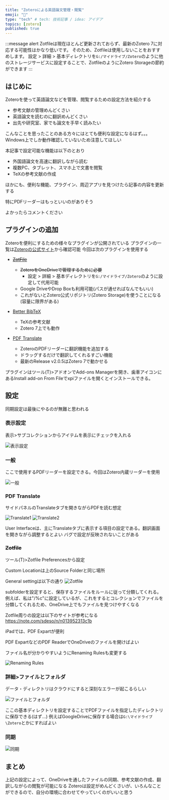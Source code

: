 ```yaml
---
title: "Zoteroによる英語論文管理・閲覧"
emoji: "🙌"
type: "tech" # tech: 技術記事 / idea: アイデア
topics: [zotero]
published: true
---
```


:::message alert
Zotfileは現在ほとんど更新されておらず、最新のZotero 7に対応する可能性はかなり低いです。
そのため、Zotfileは使用しないことをおすすめします。
設定 > 詳細 > 基本ディレクトリを`G:/マイドライブ/Zotero`のように他のストレージサービスに設定することで、ZotfileのようにZotero Storageの節約ができます
:::

## はじめに

Zoteroを使って英語論文などを管理、閲覧するための設定方法を紹介する

- 参考文献の管理めんどくさい
- 英語論文を読むのに翻訳めんどくさい
- 出先や研究室、家でも論文を手早く読みたい

こんなことを思ったことのある方々にはとても便利な設定になるはず。。。
Windows上でしか動作確認していないため注意してほしい

本記事で設定可能な機能は以下のとおり

- 外国語論文を高速に翻訳しながら読む
- 複数PC、タブレット、スマホ上で文書を閲覧
- TeXの参考文献の作成

ほかにも、便利な機能、プラグイン、周辺アプリを見つけたら記事の内容を更新する

特にPDFリーダーはもっといいのがありそう

よかったらコメントください

## プラグインの追加

Zoteroを便利にするための様々なプラグインが公開されている
プラグインの一覧は[Zoteroの公式サイト](https://www.zotero.org/support/plugins)から確認可能
今回は次のプラグインを使用する

- ~~[ZotFile](http://zotfile.com/)~~

  - ~~ZoteroをOneDriveで管理するために必要~~
    - 設定 > 詳細 > 基本ディレクトリを`G:/マイドライブ/Zotero`のように設定して代用可能
  - Google DriveやDrop Boxも利用可能(パスが通せればなんでもいい)
  - これがないとZotero公式リポジトリ(Zotero Storage)を使うことになる(容量に限界がある)

- [Better BibTeX](https://retorque.re/zotero-better-bibtex/)

  - TeXの参考文献
  - Zotero 7上でも動作

- [PDF Translate](https://github.com/windingwind/zotero-pdf-translate)

  - ZoteroのPDFリーダーに翻訳機能を追加する
  - ドラッグするだけで翻訳してくれるすごい機能
  - 最新のRelease v2.0.5はZotero 7で動かせる

プラグインはツール(T)\>アドオンでAdd-ons Managerを開き、歯車アイコンにあるInstall add-on From Fileでxpiファイルを開くとインストールできる。

## 設定

同期設定は最後にやるのが無難と思われる

### 表示設定

表示\>サブコレクションからアイテムを表示にチェックを入れる

![表示設定](/images/zotero/view.png)

### 一般

ここで使用するPDFリーダーを設定できる。今回はZotero内蔵リーダーを使用

![一般](/images/zotero/standard.png)

### PDF Translate

サイドパネルのTranslateタブを開きながらPDFを読む想定

![Translate1](/images/zotero/translate1.png)
![Translate2](/images/zotero/translate2.png)

User Interfaceは、主にTranslateタブに表示する項目の設定である。翻訳画面を開きながら調整するとよい
バグで設定が反映されないことがある

### ~~Zotfile~~

ツール(T)\>Zotfile Preferencesから設定

Custom Locationは上のSource Folderと同じ場所

General settingは以下の通り
![Zotfile](/images/zotero/zotfile.png)

subfolderを設定すると、保存するファイルをルールに従って分類してくれる。例えば、私は"/%c"に設定しているが、これをするとコレクションでファイルを分類してくれるため、OneDrive上でもファイルを見つけやすくなる

Zotfile周りの設定は以下のサイトが参考になる
<https://note.com/sdeso/n/n013952313c1b>

iPadでは、PDF Expartが便利

PDF ExpartなどのPDF ReaderでOneDriveのファイルを開けばよい

ファイル名が分かりやすいようにRenaming Rulesも変更する

![Renaming Rules](/images/zotero/rename.png)

### 詳細\>ファイルとフォルダ

データ・ディレクトリはクラウドにすると深刻なエラーが起こるらしい

![ファイルとフォルダ](/images/zotero/folder.png)

ここの基本ディレクトリを設定することでPDFファイルを指定したディレクトリに保存できる(はず...)
例えばGoogleDriveに保存する場合は`G:\マイドライブ\Zotero`とかにすればよい

### 同期

![同期](/images/zotero/sync.png)

## まとめ

上記の設定によって、OneDriveを通したファイルの同期、参考文献の作成、翻訳しながらの閲覧が可能になる
Zoteroは設定がめんどくさいが、いろんなことができるので、自分の環境に合わせてやっていくのがいいと思う
